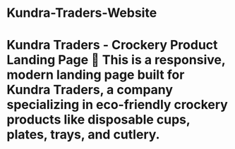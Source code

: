 # Kundra-Traders-Website
# Kundra Traders - Crockery Product Landing Page 🥣  This is a responsive, modern landing page built for **Kundra Traders**, a company specializing in eco-friendly crockery products like disposable cups, plates, trays, and cutlery. 

